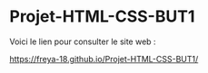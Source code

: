﻿# Projet-HTML-CSS-BUT1

Voici le lien pour consulter le site web :

 https://freya-18.github.io/Projet-HTML-CSS-BUT1/
